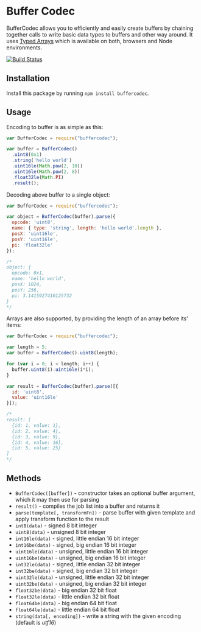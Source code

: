 Buffer Codec
===========

BufferCodec allows you to efficiently and easily create buffers by chaining together calls
to write basic data types to buffers and other way around. It uses 
[Typed Arrays](https://developer.mozilla.org/en/docs/Web/JavaScript/Typed_arrays) which
is available on both, browsers and Node environments.

[![Build Status](https://travis-ci.org/emmorts/buffercodec.svg?branch=master)](https://travis-ci.org/emmorts/buffercodec)

Installation
------------
Install this package by running `npm install buffercodec`.

Usage
-----
Encoding to buffer is as simple as this:

```javascript
var BufferCodec = require("buffercodec");

var buffer = BufferCodec()
  .uint8(0x1)
  .string('hello world')
  .uint16le(Math.pow(2, 10))
  .uint16le(Math.pow(2, 8))
  .float32le(Math.PI)
  .result();
```

Decoding above buffer to a single object:

```javascript
var BufferCodec = require("buffercodec");

var object = BufferCodec(buffer).parse({
  opcode: 'uint8',
  name: { type: 'string', length: 'hello world'.length },
  posX: 'uint16le',
  posY: 'uint16le',
  pi: 'float32le'
});

/*
object: {
  opcode: 0x1,
  name: 'hello world',
  posX: 1024,
  posY: 256,
  pi: 3.1415927410125732
}
*/
```

Arrays are also supported, by providing the length of an array before its' items:

```javascript
var BufferCodec = require("buffercodec");

var length = 5;
var buffer = BufferCodec().uint8(length);

for (var i = 0; i < length; i++) {
  buffer.uint8(i).uint16le(i*i);
}

var result = BufferCodec(buffer).parse([{
  id: 'uint8',
  value: 'uint16le'
}]);

/*
result: [
  {id: 1, value: 1},
  {id: 2, value: 4},
  {id: 3, value: 9},
  {id: 4, value: 16},
  {id: 5, value: 25}
]
*/
```

Methods
---------------

* `BufferCodec([buffer])` - constructor takes an optional buffer argument, which it may then use for parsing
* `result()` - compiles the job list into a buffer and returns it
* `parse(template[, transformFn])` - parse buffer with given template and apply transform function to the result
* `int8(data)` - signed 8 bit integer
* `uint8(data)` - unsigned 8 bit integer
* `int16le(data)` - signed, little endian 16 bit integer
* `int16be(data)` - signed, big endian 16 bit integer
* `uint16le(data)` - unsigned, little endian 16 bit integer
* `uint16be(data)` - unsigned, big endian 16 bit integer
* `int32le(data)` - signed, little endian 32 bit integer
* `int32be(data)` - signed, big endian 32 bit integer
* `uint32le(data)` - unsigned, little endian 32 bit integer
* `uint32be(data)` - unsigned, big endian 32 bit integer
* `float32be(data)` - big endian 32 bit float
* `float32le(data)` - little endian 32 bit float
* `float64be(data)` - big endian 64 bit float
* `float64le(data)` - little endian 64 bit float
* `string(data[, encoding])` - write a string with the given encoding (default is *utf16*)
